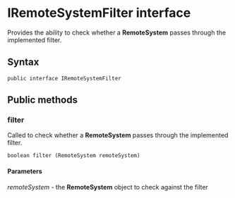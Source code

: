 # IRemoteSystemFilter interface
Provides the ability to check whether a **RemoteSystem** passes through the implemented filter.

## Syntax
`public interface IRemoteSystemFilter`

## Public methods

### filter
Called to check whether a **RemoteSystem** passes through the implemented filter.

`boolean filter (RemoteSystem remoteSystem)`

#### Parameters  
*remoteSystem* - the **RemoteSystem** object to check against the filter